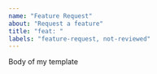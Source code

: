 ```yaml
---
name: "Feature Request"
about: "Request a feature"
title: "feat: "
labels: "feature-request, not-reviewed"
---
```


Body of my template
